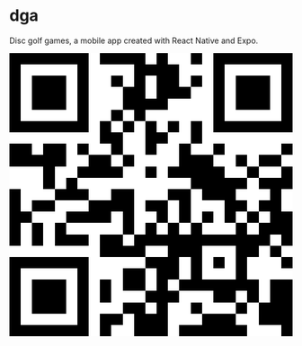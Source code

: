# dga

Disc golf games, a mobile app created with React Native and Expo.


<svg shape-rendering="crispEdges" height="100%" width="100%" viewBox="0 0 25 25"><path fill="#FFFFFF" d="M0,0 h25v25H0z"></path><path fill="#000000" d="M0 0h7v1H0zM8 0h4v1H8zM13 0h1v1H13zM16 0h1v1H16zM18,0 h7v1H18zM0 1h1v1H0zM6 1h1v1H6zM11 1h4v1H11zM18 1h1v1H18zM24,1 h1v1H24zM0 2h1v1H0zM2 2h3v1H2zM6 2h1v1H6zM9 2h1v1H9zM11 2h1v1H11zM13 2h2v1H13zM16 2h1v1H16zM18 2h1v1H18zM20 2h3v1H20zM24,2 h1v1H24zM0 3h1v1H0zM2 3h3v1H2zM6 3h1v1H6zM10 3h2v1H10zM13 3h3v1H13zM18 3h1v1H18zM20 3h3v1H20zM24,3 h1v1H24zM0 4h1v1H0zM2 4h3v1H2zM6 4h1v1H6zM10 4h4v1H10zM18 4h1v1H18zM20 4h3v1H20zM24,4 h1v1H24zM0 5h1v1H0zM6 5h1v1H6zM9 5h1v1H9zM11 5h1v1H11zM18 5h1v1H18zM24,5 h1v1H24zM0 6h7v1H0zM8 6h1v1H8zM10 6h1v1H10zM12 6h1v1H12zM14 6h1v1H14zM16 6h1v1H16zM18,6 h7v1H18zM8 7h2v1H8zM12 7h2v1H12zM16 7h1v1H16zM0 8h2v1H0zM3 8h2v1H3zM6 8h1v1H6zM9 8h1v1H9zM12 8h1v1H12zM15 8h1v1H15zM18 8h1v1H18zM24,8 h1v1H24zM0 9h5v1H0zM7 9h2v1H7zM10 9h1v1H10zM15 9h3v1H15zM20 9h1v1H20zM22 9h2v1H22zM3 10h1v1H3zM6 10h4v1H6zM12 10h1v1H12zM14 10h5v1H14zM21 10h1v1H21zM24,10 h1v1H24zM3 11h1v1H3zM5 11h1v1H5zM16 11h5v1H16zM22,11 h3v1H22zM0 12h1v1H0zM4 12h3v1H4zM9 12h2v1H9zM14 12h2v1H14zM17 12h3v1H17zM23 12h1v1H23zM0 13h1v1H0zM2 13h2v1H2zM7 13h4v1H7zM12 13h2v1H12zM15 13h1v1H15zM19 13h2v1H19zM22 13h2v1H22zM0 14h2v1H0zM5 14h4v1H5zM10 14h1v1H10zM13 14h1v1H13zM15 14h1v1H15zM17 14h1v1H17zM19 14h1v1H19zM21 14h1v1H21zM23,14 h2v1H23zM0 15h1v1H0zM2 15h1v1H2zM4 15h1v1H4zM10 15h1v1H10zM12 15h1v1H12zM14 15h1v1H14zM16 15h1v1H16zM20 15h1v1H20zM22,15 h3v1H22zM0 16h1v1H0zM2 16h1v1H2zM4 16h3v1H4zM8 16h2v1H8zM11 16h12v1H11zM24,16 h1v1H24zM8 17h4v1H8zM14 17h3v1H14zM20 17h2v1H20zM23 17h1v1H23zM0 18h7v1H0zM12 18h3v1H12zM16 18h1v1H16zM18 18h1v1H18zM20 18h1v1H20zM24,18 h1v1H24zM0 19h1v1H0zM6 19h1v1H6zM10 19h2v1H10zM13 19h2v1H13zM16 19h1v1H16zM20 19h1v1H20zM0 20h1v1H0zM2 20h3v1H2zM6 20h1v1H6zM8 20h1v1H8zM10 20h2v1H10zM13 20h1v1H13zM15 20h7v1H15zM23,20 h2v1H23zM0 21h1v1H0zM2 21h3v1H2zM6 21h1v1H6zM8 21h1v1H8zM12 21h3v1H12zM18 21h2v1H18zM21 21h1v1H21zM23,21 h2v1H23zM0 22h1v1H0zM2 22h3v1H2zM6 22h1v1H6zM10 22h2v1H10zM13 22h1v1H13zM16 22h1v1H16zM20 22h1v1H20zM22,22 h3v1H22zM0 23h1v1H0zM6 23h1v1H6zM8 23h2v1H8zM11 23h3v1H11zM17 23h3v1H17zM22,23 h3v1H22zM0 24h7v1H0zM8 24h1v1H8zM11 24h3v1H11zM15 24h6v1H15zM24,24 h1v1H24z"></path></svg>
